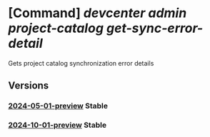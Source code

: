 # [Command] _devcenter admin project-catalog get-sync-error-detail_

Gets project catalog synchronization error details

## Versions

### [2024-05-01-preview](/Resources/mgmt-plane/L3N1YnNjcmlwdGlvbnMve30vcmVzb3VyY2Vncm91cHMve30vcHJvdmlkZXJzL21pY3Jvc29mdC5kZXZjZW50ZXIvcHJvamVjdHMve30vY2F0YWxvZ3Mve30vZ2V0c3luY2Vycm9yZGV0YWlscw==/2024-05-01-preview.xml) **Stable**

<!-- mgmt-plane /subscriptions/{}/resourcegroups/{}/providers/microsoft.devcenter/projects/{}/catalogs/{}/getsyncerrordetails 2024-05-01-preview -->

### [2024-10-01-preview](/Resources/mgmt-plane/L3N1YnNjcmlwdGlvbnMve30vcmVzb3VyY2Vncm91cHMve30vcHJvdmlkZXJzL21pY3Jvc29mdC5kZXZjZW50ZXIvcHJvamVjdHMve30vY2F0YWxvZ3Mve30vZ2V0c3luY2Vycm9yZGV0YWlscw==/2024-10-01-preview.xml) **Stable**

<!-- mgmt-plane /subscriptions/{}/resourcegroups/{}/providers/microsoft.devcenter/projects/{}/catalogs/{}/getsyncerrordetails 2024-10-01-preview -->
